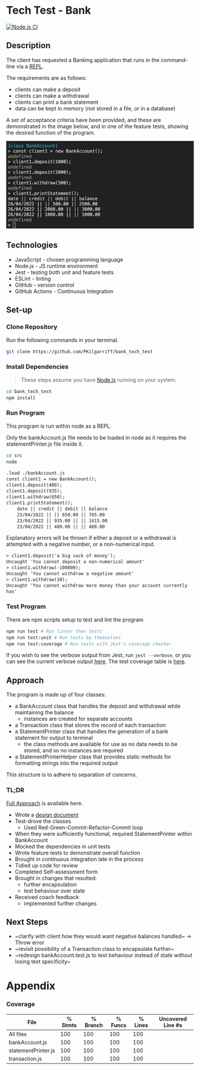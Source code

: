 # Tech Test - Bank

[![Node.js CI](https://github.com/PKilgarriff/bank_tech_test/actions/workflows/node.js.yml/badge.svg)](https://github.com/PKilgarriff/bank_tech_test/actions/workflows/node.js.yml)

## Description

The client has requested a Banking application that runs in the command-line via a [REPL](https://en.wikipedia.org/wiki/Read%E2%80%93eval%E2%80%93print_loop).

The requirements are as follows:

- clients can make a deposit
- clients can make a withdrawal
- clients can print a bank statement
- data can be kept in memory (not stored in a file, or in a database)

A set of acceptance criteria have been provided, and these are demonstrated in the image below, and in one of the feature tests, showing the desired function of the program.

![Acceptance Run](./docs/images/acceptance_criteria.png)

## Technologies

- JavaScript - chosen programming language
- Node.js - JS runtime environment
- Jest - testing both unit and feature tests
- ESLint - linting
- GitHub - version control
- GitHub Actions - Continuous Integration

## Set-up

### Clone Repository

Run the following commands in your terminal.

```zsh
git clone https://github.com/PKilgarriff/bank_tech_test
```

### Install Dependencies

> These steps assume you have [Node.js](https://nodejs.org/en/) running on your system.

```zsh
cd bank_tech_test
npm install
```

### Run Program

This program is run within node as a REPL.

Only the bankAccount.js file needs to be loaded in node as it requires the statementPrinter.js file inside it.

```zsh
cd src
node
```

```node
.load ./bankAccount.js
const client1 = new BankAccount();
client1.deposit(480);
client1.deposit(935);
client1.withdraw(650);
client1.printStatement();
    date || credit || debit || balance
    23/04/2022 || || 650.00 || 765.00
    23/04/2022 || 935.00 || || 1415.00
    23/04/2022 || 480.00 || || 480.00
```

Explanatory errors will be thrown if either a deposit or a withdrawal is attempted with a negative number, or a non-numerical input.

```
> client1.deposit('a big sack of money');
Uncaught 'You cannot deposit a non-numerical amount'
> client1.withdraw(-100000);
Uncaught 'You cannot withdraw a negative amount'
> client1.withdraw(10);
Uncaught 'You cannot withdraw more money than your account currently has'
```

### Test Program

There are npm scripts setup to test and lint the program

```bash
npm run test # Run linter then tests
npm run test:unit # Run tests by themselves
npm run test:coverage # Run tests with Jest's coverage checker
```

If you wish to see the verbose output from Jest, run `jest --verbose`, or you can see the current verbose output [here](./docs/testOutput.md). The test coverage table is [here](#coverage).

## Approach

The program is made up of four classes:

- a BankAccount class that handles the deposit and withdrawal while maintaining the balance
  - instances are created for separate accounts
- a Transaction class that stores the record of each transaction
- a StatementPrinter class that handles the generation of a bank statement for output to terminal
  - the class methods are available for use as no data needs to be stored, and so no instances are required
- a StatementPrinterHelper class that provides static methods for formatting strings into the required output

This structure is to adhere to separation of concerns.

### TL;DR

[Full Approach](./docs/fullApproach.md) is available here.

- Wrote a [design document](./design.md)
- Test-drove the classes
  - Used Red-Green-Commit-Refactor-Commit loop
- When they were sufficiently functional, required StatementPrinter within BankAccount
- Mocked the dependencies in unit tests
- Wrote feature tests to demonstrate overall function
- Brought in continuous integration late in the process
- Tidied up code for review
- Completed Self-assessment form
- Brought in changes that resulted:
  - further encapsulation
  - test behaviour over state
- Received coach feedback
  - implemented further changes

## Next Steps

- ~clarify with client how they would want negative balances handled~ -> Throw error
- ~revisit possibility of a Transaction class to encapsulate further~
- ~redesign bankAccount.test.js to test behaviour instead of state _without_ losing test specificity~

# Appendix

### Coverage

| File                | % Stmts | % Branch | % Funcs | % Lines | Uncovered Line #s |
| ------------------- | ------- | -------- | ------- | ------- | ----------------- |
| All files           | 100     | 100      | 100     | 100     |
| bankAccount.js      | 100     | 100      | 100     | 100     |
| statementPrinter.js | 100     | 100      | 100     | 100     |
| transaction.js      | 100     | 100      | 100     | 100     |

